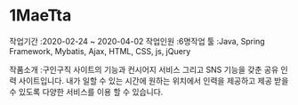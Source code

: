 # 1MaeTta

작업기간 :2020-02-24 ~ 2020-04-02
작업인원 :6명작업
툴 :Java, Spring Framework, Mybatis, Ajax, HTML, CSS, js, jQuery

작품소개 :구인구직 사이트의 기능과 컨시어지 서비스 그리고 SNS 기능을 갖춘 공유 인력 사이트입니다. 
내가 일할 수 있는 시간에 원하는 위치에서 인력을 제공하고 제공 받을 수 있도록 다양한 서비스를
이용 할 수 있습니다.
